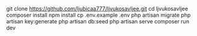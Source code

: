 git clone https://github.com/ljubicaa777/ljvukosavljee.git
cd ljvukosavljee
composer install
npm install
cp .env.example .env
php artisan migrate
php artisan key:generate
php artisan db:seed
php artisan serve
composer run dev
